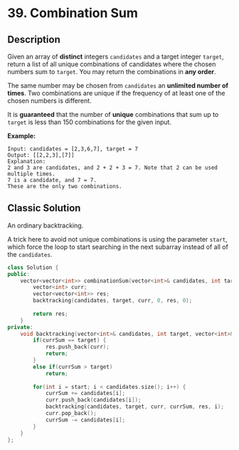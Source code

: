 # 39. Combination Sum

## Description

Given an array of **distinct** integers `candidates` and a target integer `target`, return a list of all unique combinations of candidates where the chosen numbers sum to `target`. You may return the combinations in **any order**.

The same number may be chosen from `candidates` an **unlimited number of times**. Two combinations are unique if the frequency of at least one of the chosen numbers is different.

It is **guaranteed** that the number of **unique** combinations that sum up to `target` is less than 150 combinations for the given input.

**Example:**
```
Input: candidates = [2,3,6,7], target = 7
Output: [[2,2,3],[7]]
Explanation:
2 and 3 are candidates, and 2 + 2 + 3 = 7. Note that 2 can be used multiple times.
7 is a candidate, and 7 = 7.
These are the only two combinations.
```

## Classic Solution

An ordinary backtracking.

A trick here to avoid not unique combinations is using the parameter `start`, which force the loop to start searching in the next subarray instead of all of the `candidates`.

```C++
class Solution {
public:
    vector<vector<int>> combinationSum(vector<int>& candidates, int target) {
        vector<int> curr;
        vector<vector<int>> res;
        backtracking(candidates, target, curr, 0, res, 0);
        
        return res;
    }
private:
    void backtracking(vector<int>& candidates, int target, vector<int>& curr, int currSum, vector<vector<int>>& res, int start) {
        if(currSum == target) {
            res.push_back(curr);
            return;
        }
        else if(currSum > target)
            return;
        
        for(int i = start; i < candidates.size(); i++) {
            currSum += candidates[i];
            curr.push_back(candidates[i]);
            backtracking(candidates, target, curr, currSum, res, i);
            curr.pop_back();
            currSum -= candidates[i];
        }
    }
};
```